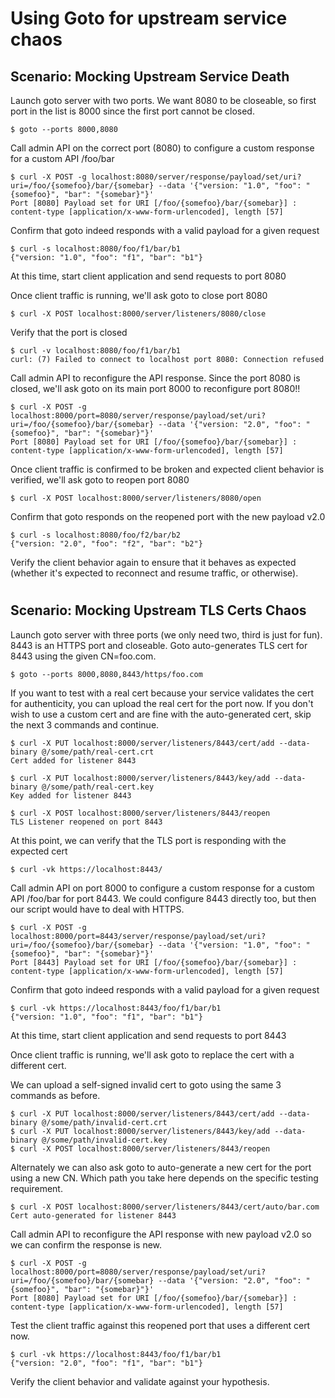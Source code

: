# Using Goto for upstream service chaos

## Scenario: Mocking Upstream Service Death

Launch goto server with two ports. We want 8080 to be closeable, so first port in the list is 8000 since the first port cannot be closed.
```
$ goto --ports 8000,8080
```

Call admin API on the correct port (8080) to configure a custom response for a custom API /foo/bar
```
$ curl -X POST -g localhost:8080/server/response/payload/set/uri?uri=/foo/{somefoo}/bar/{somebar} --data '{"version: "1.0", "foo": "{somefoo}", "bar": "{somebar}"}'
Port [8080] Payload set for URI [/foo/{somefoo}/bar/{somebar}] : content-type [application/x-www-form-urlencoded], length [57]
```

Confirm that goto indeed responds with a valid payload for a given request
```
$ curl -s localhost:8080/foo/f1/bar/b1
{"version: "1.0", "foo": "f1", "bar": "b1"}
```

At this time, start client application and send requests to port 8080

Once client traffic is running, we'll ask goto to close port 8080
```
$ curl -X POST localhost:8000/server/listeners/8080/close
```

Verify that the port is closed
```
$ curl -v localhost:8080/foo/f1/bar/b1
curl: (7) Failed to connect to localhost port 8080: Connection refused
```

Call admin API to reconfigure the API response. Since the port 8080 is closed, we'll ask goto on its main port 8000 to reconfigure port 8080!!
```
$ curl -X POST -g localhost:8000/port=8080/server/response/payload/set/uri?uri=/foo/{somefoo}/bar/{somebar} --data '{"version: "2.0", "foo": "{somefoo}", "bar": "{somebar}"}'
Port [8080] Payload set for URI [/foo/{somefoo}/bar/{somebar}] : content-type [application/x-www-form-urlencoded], length [57]
```

Once client traffic is confirmed to be broken and expected client behavior is verified, we'll ask goto to reopen port 8080
```
$ curl -X POST localhost:8000/server/listeners/8080/open
```

Confirm that goto responds on the reopened port with the new payload v2.0
```
$ curl -s localhost:8080/foo/f2/bar/b2
{"version: "2.0", "foo": "f2", "bar": "b2"}
```

Verify the client behavior again to ensure that it behaves as expected (whether it's expected to reconnect and resume traffic, or otherwise).

#
## Scenario: Mocking Upstream TLS Certs Chaos

Launch goto server with three ports (we only need two, third is just for fun). 8443 is an HTTPS port and closeable. Goto auto-generates TLS cert for 8443 using the given CN=foo.com.
```
$ goto --ports 8000,8080,8443/https/foo.com
```

If you want to test with a real cert because your service validates the cert for authenticity, you can upload the real cert for the port now. If you don't wish to use a custom cert and are fine with the auto-generated cert, skip the next 3 commands and continue.
```
$ curl -X PUT localhost:8000/server/listeners/8443/cert/add --data-binary @/some/path/real-cert.crt
Cert added for listener 8443

$ curl -X PUT localhost:8000/server/listeners/8443/key/add --data-binary @/some/path/real-cert.key
Key added for listener 8443

$ curl -X POST localhost:8000/server/listeners/8443/reopen
TLS Listener reopened on port 8443
```
At this point, we can verify that the TLS port is responding with the expected cert
```
$ curl -vk https://localhost:8443/
```

Call admin API on port 8000 to configure a custom response for a custom API /foo/bar for port 8443. We could configure 8443 directly too, but then our script would have to deal with HTTPS.
```
$ curl -X POST -g localhost:8000/port=8443/server/response/payload/set/uri?uri=/foo/{somefoo}/bar/{somebar} --data '{"version: "1.0", "foo": "{somefoo}", "bar": "{somebar}"}'
Port [8443] Payload set for URI [/foo/{somefoo}/bar/{somebar}] : content-type [application/x-www-form-urlencoded], length [57]
```

Confirm that goto indeed responds with a valid payload for a given request
```
$ curl -vk https://localhost:8443/foo/f1/bar/b1
{"version: "1.0", "foo": "f1", "bar": "b1"}
```

At this time, start client application and send requests to port 8443

Once client traffic is running, we'll ask goto to replace the cert with a different cert.

We can upload a self-signed invalid cert to goto using the same 3 commands as before.
```
$ curl -X PUT localhost:8000/server/listeners/8443/cert/add --data-binary @/some/path/invalid-cert.crt
$ curl -X PUT localhost:8000/server/listeners/8443/key/add --data-binary @/some/path/invalid-cert.key
$ curl -X POST localhost:8000/server/listeners/8443/reopen
```

Alternately we can also ask goto to auto-generate a new cert for the port using a new CN. Which path you take here depends on the specific testing requirement.
```
$ curl -X POST localhost:8000/server/listeners/8443/cert/auto/bar.com
Cert auto-generated for listener 8443
```

Call admin API to reconfigure the API response with new payload v2.0 so we can confirm the response is new.
```
$ curl -X POST -g localhost:8000/port=8080/server/response/payload/set/uri?uri=/foo/{somefoo}/bar/{somebar} --data '{"version: "2.0", "foo": "{somefoo}", "bar": "{somebar}"}'
Port [8080] Payload set for URI [/foo/{somefoo}/bar/{somebar}] : content-type [application/x-www-form-urlencoded], length [57]
```

Test the client traffic against this reopened port that uses a different cert now.
```
$ curl -vk https://localhost:8443/foo/f1/bar/b1
{"version: "2.0", "foo": "f1", "bar": "b1"}
```

Verify the client behavior and validate against your hypothesis.

#